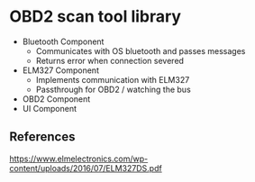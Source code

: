 # OBD2 scan tool library

* Bluetooth Component
  * Communicates with OS bluetooth and passes messages
  * Returns error when connection severed 
* ELM327 Component
  * Implements communication with ELM327
  * Passthrough for OBD2 / watching the bus
* OBD2 Component
* UI Component

## References
https://www.elmelectronics.com/wp-content/uploads/2016/07/ELM327DS.pdf
